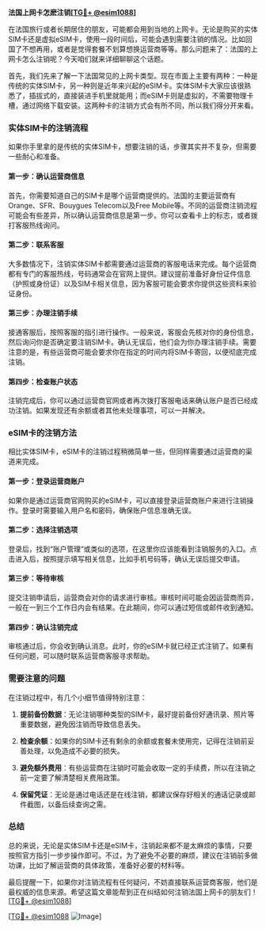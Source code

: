 **法国上网卡怎麽注销[[TG💪+ @esim1088](https://t.me/s/esim1088)]**

在法国旅行或者长期居住的朋友，可能都会用到当地的上网卡。无论是购买的实体SIM卡还是虚拟eSIM卡，使用一段时间后，可能会遇到需要注销的情况。比如回国了不想再用，或者是觉得套餐不划算想换运营商等等。那么问题来了：法国的上网卡怎么注销呢？今天咱们就来详细聊聊这个话题。

首先，我们先来了解一下法国常见的上网卡类型。现在市面上主要有两种：一种是传统的实体SIM卡，另一种则是近年来兴起的eSIM卡。实体SIM卡大家应该很熟悉了，插拔式的，直接装进手机里就能用；而eSIM卡则是虚拟的，不需要物理卡槽，通过网络下载安装。这两种卡的注销方式会有所不同，所以我们得分开来看。

### 实体SIM卡的注销流程

如果你手里拿的是传统的实体SIM卡，想要注销的话，步骤其实并不复杂，但需要一些耐心和准备。

#### 第一步：确认运营商信息
首先，你需要知道自己的SIM卡是哪个运营商提供的。法国的主要运营商有Orange、SFR、Bouygues Telecom以及Free Mobile等。不同的运营商注销流程可能会有些差异，所以确认运营商信息是第一步。你可以查看卡上的标志，或者拨打客服热线询问。

#### 第二步：联系客服
大多数情况下，注销实体SIM卡都需要通过运营商的客服电话来完成。每个运营商都有专门的客服热线，号码通常会在官网上提供。建议提前准备好身份证件信息（护照或身份证）以及SIM卡相关信息，因为客服可能会要求你提供这些资料来验证身份。

#### 第三步：办理注销手续
接通客服后，按照客服的指引进行操作。一般来说，客服会先核对你的身份信息，然后询问你是否确定要注销SIM卡。确认无误后，他们会为你办理注销手续。需要注意的是，有些运营商可能会要求你在指定的时间内将SIM卡寄回，以便彻底完成注销。

#### 第四步：检查账户状态
注销完成后，你可以通过运营商官网或者再次拨打客服电话来确认账户是否已经成功注销。如果发现还有余额或者其他未处理事项，可以一并解决。

### eSIM卡的注销方法

相比实体SIM卡，eSIM卡的注销过程稍微简单一些，但同样需要通过运营商的渠道来完成。

#### 第一步：登录运营商账户
如果你是通过运营商官网购买的eSIM卡，可以直接登录运营商账户来进行注销操作。登录时需要输入用户名和密码，确保账户信息准确无误。

#### 第二步：选择注销选项
登录后，找到“账户管理”或类似的选项，在这里你应该能看到注销服务的入口。点击进入后，按照提示填写相关信息，比如手机号码等，确认无误后提交申请。

#### 第三步：等待审核
提交注销申请后，运营商会对你的请求进行审核。审核时间可能会因运营商而异，一般在一到三个工作日内会有结果。在此期间，你可以通过短信或邮件收到通知。

#### 第四步：确认注销完成
审核通过后，你会收到确认消息。此时，你的eSIM卡就已经正式注销了。如果有任何问题，可以随时联系运营商客服寻求帮助。

### 需要注意的问题

在注销过程中，有几个小细节值得特别注意：

1. **提前备份数据**：无论注销哪种类型的SIM卡，最好提前备份好通讯录、照片等重要数据，避免因注销而导致信息丢失。
   
2. **检查余额**：如果你的SIM卡还有剩余的余额或套餐未使用完，记得在注销前妥善处理，以免造成不必要的损失。

3. **避免额外费用**：有些运营商在注销时可能会收取一定的手续费，所以在注销之前一定要了解清楚相关费用政策。

4. **保留凭证**：无论是通过电话还是在线注销，都建议保存好相关的通话记录或邮件截图，以备后续查询之需。

### 总结

总的来说，无论是实体SIM卡还是eSIM卡，注销起来都不是太麻烦的事情，只要按照官方指引一步步操作即可。不过，为了避免不必要的麻烦，建议在注销前多做功课，比如了解运营商的具体政策，准备好必要的材料等。

最后提醒一下，如果你对注销流程有任何疑问，不妨直接联系运营商客服，他们是最权威的信息来源。希望这篇文章能帮到正在纠结如何注销法国上网卡的朋友们！[[TG💪+ @esim1088](https://t.me/s/esim1088)]

[[TG💪+ @esim1088](https://t.me/s/esim1088) ![Image](https://i.postimg.cc/4NQfJmqS/Snipaste-2025-05-13-00-14-12.png)]